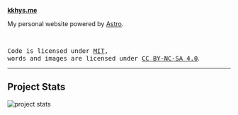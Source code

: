 **[kkhys.me](https://kkhys.me)**

My personal website powered by [Astro](https://astro.build).

<br>

<samp>Code is licensed under <a href='./LICENSE'>MIT</a>,<br> words and images
are licensed under <a href='https://creativecommons.org/licenses/by-nc-sa/4.0/'>
CC BY-NC-SA 4.0</a></samp>.

---

## Project Stats

![project stats](https://repobeats.axiom.co/api/embed/680a2ea2bfe127bcc8a58c668fc06635284db949.svg)
